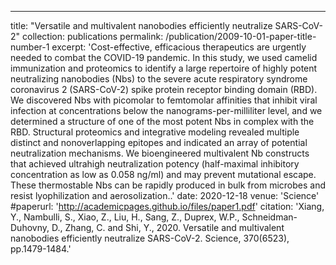 ---
title: "Versatile and multivalent nanobodies efficiently neutralize SARS-CoV-2"
collection: publications
permalink: /publication/2009-10-01-paper-title-number-1
excerpt: 'Cost-effective, efficacious therapeutics are urgently needed to combat the COVID-19 pandemic. In this study, we used camelid immunization and proteomics to identify a large repertoire of highly potent neutralizing nanobodies (Nbs) to the severe acute respiratory syndrome coronavirus 2 (SARS-CoV-2) spike protein receptor binding domain (RBD). We discovered Nbs with picomolar to femtomolar affinities that inhibit viral infection at concentrations below the nanograms-per-milliliter level, and we determined a structure of one of the most potent Nbs in complex with the RBD. Structural proteomics and integrative modeling revealed multiple distinct and nonoverlapping epitopes and indicated an array of potential neutralization mechanisms. We bioengineered multivalent Nb constructs that achieved ultrahigh neutralization potency (half-maximal inhibitory concentration as low as 0.058 ng/ml) and may prevent mutational escape. These thermostable Nbs can be rapidly produced in bulk from microbes and resist lyophilization and aerosolization..'
date: 2020-12-18
venue: 'Science'
#paperurl: 'http://academicpages.github.io/files/paper1.pdf'
citation: 'Xiang, Y., Nambulli, S., Xiao, Z., Liu, H., Sang, Z., Duprex, W.P., Schneidman-Duhovny, D., Zhang, C. and Shi, Y., 2020. Versatile and multivalent nanobodies efficiently neutralize SARS-CoV-2. Science, 370(6523), pp.1479-1484.'
